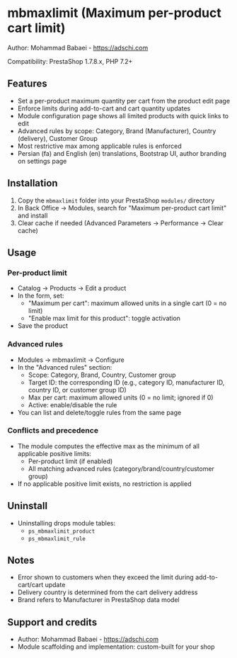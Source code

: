# mbmaxlimit (Maximum per-product cart limit)

Author: Mohammad Babaei - https://adschi.com

Compatibility: PrestaShop 1.7.8.x, PHP 7.2+

## Features
- Set a per-product maximum quantity per cart from the product edit page
- Enforce limits during add-to-cart and cart quantity updates
- Module configuration page shows all limited products with quick links to edit
- Advanced rules by scope: Category, Brand (Manufacturer), Country (delivery), Customer Group
- Most restrictive max among applicable rules is enforced
- Persian (fa) and English (en) translations, Bootstrap UI, author branding on settings page

## Installation
1. Copy the `mbmaxlimit` folder into your PrestaShop `modules/` directory
2. In Back Office -> Modules, search for "Maximum per-product cart limit" and install
3. Clear cache if needed (Advanced Parameters -> Performance -> Clear cache)

## Usage
### Per-product limit
- Catalog -> Products -> Edit a product
- In the form, set:
  - "Maximum per cart": maximum allowed units in a single cart (0 = no limit)
  - "Enable max limit for this product": toggle activation
- Save the product

### Advanced rules
- Modules -> mbmaxlimit -> Configure
- In the "Advanced rules" section:
  - Scope: Category, Brand, Country, Customer group
  - Target ID: the corresponding ID (e.g., category ID, manufacturer ID, country ID, or customer group ID)
  - Max per cart: maximum allowed units (0 = no limit; ignored if 0)
  - Active: enable/disable the rule
- You can list and delete/toggle rules from the same page

### Conflicts and precedence
- The module computes the effective max as the minimum of all applicable positive limits:
  - Per-product limit (if enabled)
  - All matching advanced rules (category/brand/country/customer group)
- If no applicable positive limit exists, no restriction is applied

## Uninstall
- Uninstalling drops module tables:
  - `ps_mbmaxlimit_product`
  - `ps_mbmaxlimit_rule`

## Notes
- Error shown to customers when they exceed the limit during add-to-cart/cart update
- Delivery country is determined from the cart delivery address
- Brand refers to Manufacturer in PrestaShop data model

## Support and credits
- Author: Mohammad Babaei - https://adschi.com
- Module scaffolding and implementation: custom-built for your shop
